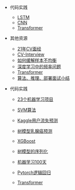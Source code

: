 - 代码实践
  - [LSTM](https://mp.weixin.qq.com/s/xNej2HsvMJq8hRb6ujkSjw)
  - [CNN](https://mp.weixin.qq.com/s/SzWluooh3pPOed4loEHRqA)
  - [Transformer](https://mp.weixin.qq.com/s/4Be3x1EBz6uWrJ76bGjZNg)
- 其他资源
    - [21年CV面经](https://mp.weixin.qq.com/s/BYPufwGIpzw5pW3Ro0HvOw)
    - [CV-Interview](https://github.com/zonechen1994/CV_Interview)
    - [如何缓解样本不均衡](https://mp.weixin.qq.com/s/vcw_2Wk8Avkk0NWjDGz_6Q)
    - [深度学习中的频率问题](https://mp.weixin.qq.com/s/au84l4lBdaYCcqrb9iE5UQ)
    - [Transformer](https://mp.weixin.qq.com/s/FE5_kRvMhfJLWbyOSLxJwA)
    - [算法、推理、部署面试小结](https://mp.weixin.qq.com/s/F1oSAZlytlI5Cvbk1yrSkA)
      
- 代码实践
    - [23个机器学习项目](https://mp.weixin.qq.com/s/jPsMWCYFH-djGKClfzffdw)
    - [SVM算法](https://mp.weixin.qq.com/s/JmQ3mcPztmtUHGoPChKrug)
    - [Kaggle用户流失预测](https://mp.weixin.qq.com/s/uQwoW-iJ4f8ENfJrX1I-3A)
    - [树模型乳腺癌预测](https://mp.weixin.qq.com/s/7tbRMtYoyPd2_dashF3GQQ)
    - [XGBoost](https://mp.weixin.qq.com/s/eAVcbnsh9zzVnlOFz9w5Dw)
    - [树模型的序列化](https://mp.weixin.qq.com/s/IsNAX04emYHMczDesLuE8Q)
    - [机器学习100天](https://github.com/Avik-Jain/100-Days-Of-ML-Code)
    - [Pytorch逻辑回归](https://mp.weixin.qq.com/s/R_GW2dD04TglrsU0EnHEpQ)

    - [Transformer](https://mp.weixin.qq.com/s/FE5_kRvMhfJLWbyOSLxJwA)
